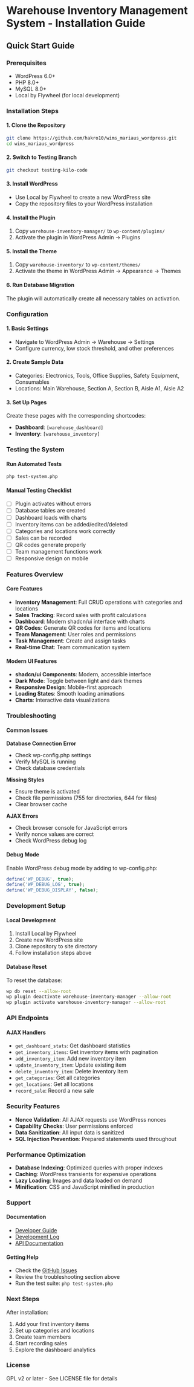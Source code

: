 # Warehouse Inventory Management System - Installation Guide

## Quick Start Guide

### Prerequisites
- WordPress 6.0+
- PHP 8.0+
- MySQL 8.0+
- Local by Flywheel (for local development)

### Installation Steps

#### 1. Clone the Repository
```bash
git clone https://github.com/hakro10/wims_mariaus_wordpress.git
cd wims_mariaus_wordpress
```

#### 2. Switch to Testing Branch
```bash
git checkout testing-kilo-code
```

#### 3. Install WordPress
- Use Local by Flywheel to create a new WordPress site
- Copy the repository files to your WordPress installation

#### 4. Install the Plugin
1. Copy `warehouse-inventory-manager/` to `wp-content/plugins/`
2. Activate the plugin in WordPress Admin → Plugins

#### 5. Install the Theme
1. Copy `warehouse-inventory/` to `wp-content/themes/`
2. Activate the theme in WordPress Admin → Appearance → Themes

#### 6. Run Database Migration
The plugin will automatically create all necessary tables on activation.

### Configuration

#### 1. Basic Settings
- Navigate to WordPress Admin → Warehouse → Settings
- Configure currency, low stock threshold, and other preferences

#### 2. Create Sample Data
- Categories: Electronics, Tools, Office Supplies, Safety Equipment, Consumables
- Locations: Main Warehouse, Section A, Section B, Aisle A1, Aisle A2

#### 3. Set Up Pages
Create these pages with the corresponding shortcodes:
- **Dashboard**: `[warehouse_dashboard]`
- **Inventory**: `[warehouse_inventory]`

### Testing the System

#### Run Automated Tests
```bash
php test-system.php
```

#### Manual Testing Checklist
- [ ] Plugin activates without errors
- [ ] Database tables are created
- [ ] Dashboard loads with charts
- [ ] Inventory items can be added/edited/deleted
- [ ] Categories and locations work correctly
- [ ] Sales can be recorded
- [ ] QR codes generate properly
- [ ] Team management functions work
- [ ] Responsive design on mobile

### Features Overview

#### Core Features
- **Inventory Management**: Full CRUD operations with categories and locations
- **Sales Tracking**: Record sales with profit calculations
- **Dashboard**: Modern shadcn/ui interface with charts
- **QR Codes**: Generate QR codes for items and locations
- **Team Management**: User roles and permissions
- **Task Management**: Create and assign tasks
- **Real-time Chat**: Team communication system

#### Modern UI Features
- **shadcn/ui Components**: Modern, accessible interface
- **Dark Mode**: Toggle between light and dark themes
- **Responsive Design**: Mobile-first approach
- **Loading States**: Smooth loading animations
- **Charts**: Interactive data visualizations

### Troubleshooting

#### Common Issues

**Database Connection Error**
- Check wp-config.php settings
- Verify MySQL is running
- Check database credentials

**Missing Styles**
- Ensure theme is activated
- Check file permissions (755 for directories, 644 for files)
- Clear browser cache

**AJAX Errors**
- Check browser console for JavaScript errors
- Verify nonce values are correct
- Check WordPress debug log

#### Debug Mode
Enable WordPress debug mode by adding to wp-config.php:
```php
define('WP_DEBUG', true);
define('WP_DEBUG_LOG', true);
define('WP_DEBUG_DISPLAY', false);
```

### Development Setup

#### Local Development
1. Install Local by Flywheel
2. Create new WordPress site
3. Clone repository to site directory
4. Follow installation steps above

#### Database Reset
To reset the database:
```bash
wp db reset --allow-root
wp plugin deactivate warehouse-inventory-manager --allow-root
wp plugin activate warehouse-inventory-manager --allow-root
```

### API Endpoints

#### AJAX Handlers
- `get_dashboard_stats`: Get dashboard statistics
- `get_inventory_items`: Get inventory items with pagination
- `add_inventory_item`: Add new inventory item
- `update_inventory_item`: Update existing item
- `delete_inventory_item`: Delete inventory item
- `get_categories`: Get all categories
- `get_locations`: Get all locations
- `record_sale`: Record a new sale

### Security Features

- **Nonce Validation**: All AJAX requests use WordPress nonces
- **Capability Checks**: User permissions enforced
- **Data Sanitization**: All input data is sanitized
- **SQL Injection Prevention**: Prepared statements used throughout

### Performance Optimization

- **Database Indexing**: Optimized queries with proper indexes
- **Caching**: WordPress transients for expensive operations
- **Lazy Loading**: Images and data loaded on demand
- **Minification**: CSS and JavaScript minified in production

### Support

#### Documentation
- [Developer Guide](agents.md)
- [Development Log](dev-logs.md)
- [API Documentation](docs/api.md)

#### Getting Help
- Check the [GitHub Issues](https://github.com/hakro10/wims_mariaus_wordpress/issues)
- Review the troubleshooting section above
- Run the test suite: `php test-system.php`

### Next Steps

After installation:
1. Add your first inventory items
2. Set up categories and locations
3. Create team members
4. Start recording sales
5. Explore the dashboard analytics

### License
GPL v2 or later - See LICENSE file for details